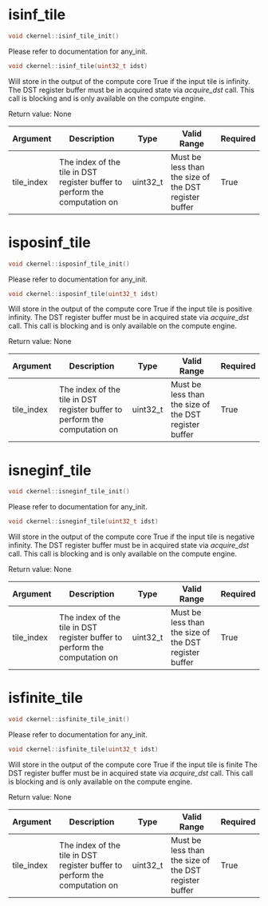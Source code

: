 # isinf_tile

```cpp
void ckernel::isinf_tile_init()
```

Please refer to documentation for any_init. 

```cpp
void ckernel::isinf_tile(uint32_t idst)
```

Will store in the output of the compute core True if the input tile is infinity. The DST register buffer must be in acquired state via *acquire_dst* call. This call is blocking and is only available on the compute engine.

Return value: None

| Argument      | Description                                                                | Type      | Valid Range                                           | Required       |
|---------------|----------------------------------------------------------------------------|-----------|-------------------------------------------------------|----------------|
| tile_index    | The index of the tile in DST register buffer to perform the computation on | uint32_t  | Must be less than the size of the DST register buffer | True           |

# isposinf_tile

```cpp
void ckernel::isposinf_tile_init()
```

Please refer to documentation for any_init. 

```cpp
void ckernel::isposinf_tile(uint32_t idst)
```

Will store in the output of the compute core True if the input tile is positive infinity. The DST register buffer must be in acquired state via *acquire_dst* call. This call is blocking and is only available on the compute engine.

Return value: None

| Argument      | Description                                                                | Type      | Valid Range                                           | Required       |
|---------------|----------------------------------------------------------------------------|-----------|-------------------------------------------------------|----------------|
| tile_index    | The index of the tile in DST register buffer to perform the computation on | uint32_t  | Must be less than the size of the DST register buffer | True           |

# isneginf_tile

```cpp
void ckernel::isneginf_tile_init()
```

Please refer to documentation for any_init. 

```cpp
void ckernel::isneginf_tile(uint32_t idst)
```

Will store in the output of the compute core True if the input tile is negative infinity. The DST register buffer must be in acquired state via *acquire_dst* call. This call is blocking and is only available on the compute engine.

Return value: None

| Argument      | Description                                                                | Type      | Valid Range                                           | Required       |
|---------------|----------------------------------------------------------------------------|-----------|-------------------------------------------------------|----------------|
| tile_index    | The index of the tile in DST register buffer to perform the computation on | uint32_t  | Must be less than the size of the DST register buffer | True           |

# isfinite_tile

```cpp
void ckernel::isfinite_tile_init()
```

Please refer to documentation for any_init. 

```cpp
void ckernel::isfinite_tile(uint32_t idst)
```

Will store in the output of the compute core True if the input tile is finite The DST register buffer must be in acquired state via *acquire_dst* call. This call is blocking and is only available on the compute engine.

Return value: None

| Argument      | Description                                                                | Type      | Valid Range                                           | Required       |
|---------------|----------------------------------------------------------------------------|-----------|-------------------------------------------------------|----------------|
| tile_index    | The index of the tile in DST register buffer to perform the computation on | uint32_t  | Must be less than the size of the DST register buffer | True           |
